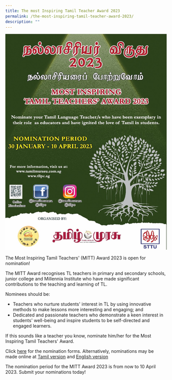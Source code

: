 ```yaml
---
title: The most Inspiring Tamil Teacher Award 2023
permalink: /the-most-inspiring-tamil-teacher-award-2023/
description: ""
---
```

![](/images/Tamil.jpg)

The Most Inspiring Tamil Teachers' (MITT) Award 2023 is open for nomination!

The MITT Award recognises TL teachers in primary and secondary schools, junior college and Millennia Institute who have made significant contributions to the teaching and learning of TL.

Nominees should be:
* Teachers who nurture students' interest in TL by using innovative methods to make lessons more interesting and engaging; and
* Dedicated and passionate teachers who demonstrate a keen interest in students' well-being and inspire students to be self-directed and engaged learners.

If this sounds like a teacher you know, nominate him/her for the Most Inspiring Tamil Teachers' Award. 

Click [here](https://www.tllpc.sg/events/2023) for the nomination forms. Alternatively, nominations may be made online at [Tamil version](https://go.gov.sg/mitt-2023-form-tl) and [English version](https://go.gov.sg/mitt-2023-form-el)

The nomination period for the MITT Award 2023 is from now to 10 April 2023. Submit your nominations today!         